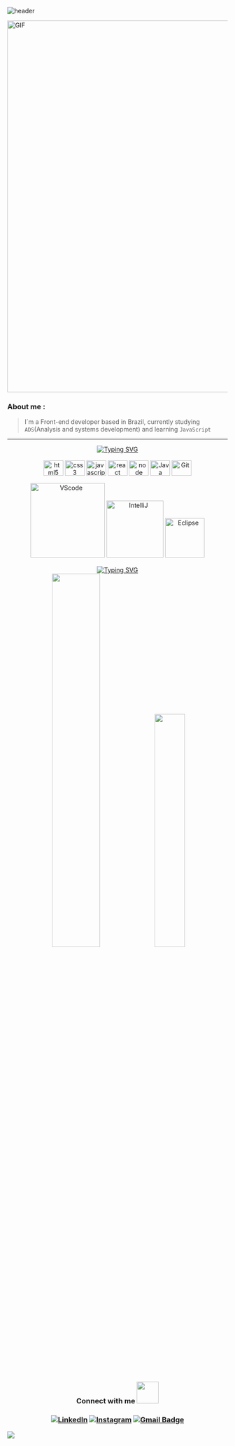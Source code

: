 ![header](https://capsule-render.vercel.app/api?type=rect&color=0:80b6e8,25:03C8FC,50:3269EA,75:153B82,100:0a1122&height=60&text=%Hi%20there%,%20I'm%20Renato%20Nunes!&animation=fadeIn&fontColor=ffffff&fontSize=25&fontAlign=50&fontAlignY=55)

<img align="center" width="850px" alt="GIF" src="https://github.com/renatonunesan/renatonunesan/assets/153360955/f2dd364e-6808-41b0-930a-69f011745254" />

<h3>About me :</h3>

> I´m a Front-end developer based in Brazil, currently studying `ADS`(Analysis and systems development) and learning `JavaScript`

<hr>



<div align="center">
  <a href="https://git.io/typing-svg"><img src="https://readme-typing-svg.herokuapp.com?font=Gotham+Black&pause=1000&color=F7F7F7&background=131f4d&center=true&vCenter=true&random=false&height=35&lines=My+stack+%F0%9F%93%9A" alt="Typing SVG" /></a>
</div>
<br>
<div align="center">
  <a href="https://en.wikipedia.org/wiki/HTML5" target="_blank"><img align="center" alt="html5" height="35" width="45" src="https://cdn.jsdelivr.net/gh/devicons/devicon/icons/html5/html5-original.svg"></a>
  <a href="https://www.w3schools.com/css/" target="_blank"><img align="center" alt="css3" height="35" width="45" src="https://cdn.jsdelivr.net/gh/devicons/devicon/icons/css3/css3-original.svg"></a>
  <a href="https://www.javascript.com/" target="_blank"><img align="center" alt="javascript" height="35" width="45" src="https://cdn.jsdelivr.net/gh/devicons/devicon/icons/javascript/javascript-original.svg"></a>
  <a href="https://reactjs.org/" target="_blank"><img align="center" alt="react" height="35" width="45" src="https://cdn.jsdelivr.net/gh/devicons/devicon@latest/icons/react/react-original.svg"></a>
  <a href="https://nodejs.org/en" target="_blank"><img align="center" alt="node" height="35" width="45" src="https://cdn.jsdelivr.net/gh/devicons/devicon@latest/icons/nodejs/nodejs-original-wordmark.svg"></a>
  <a href="https://www.java.com/en/" target="_blank"><img align="center" alt="Java"  height="35" width="45" src="https://cdn.jsdelivr.net/gh/devicons/devicon/icons/java/java-original.svg"></a>
  <a href="https://git-scm.com/" target="_blank"><img align="center" alt="Git" height="35" width="45" src="https://cdn.jsdelivr.net/gh/devicons/devicon/icons/git/git-original.svg"></a>
<br>  
<br>
  <a href="https://code.visualstudio.com/" target="_blank"><img alt="VScode" width="170" src="https://img.shields.io/badge/Visual_Studio_Code-131f4d?style=for-the-badge&logo=visual%20studio%20code&logoColor=2efdfe"/></a>
  <a href="https://www.jetbrains.com/idea/?var=1" target="_blank"><img alt="IntelliJ" width="130" src="https://img.shields.io/badge/IntelliJ_IDEA-131f4d.svg?style=for-the-badge&logo=intellij-idea&logoColor=2efdfe"/></a>
  <a href="https://www.eclipse.org/downloads/" target="_blank"><img alt="Eclipse" width="90" src="https://img.shields.io/badge/Eclipse-131f4d?style=for-the-badge&logo=eclipse&logoColor=2efdfe"/></a>
</div>
<br>
<div align="center">
  <a href="https://git.io/typing-svg"><img src="https://readme-typing-svg.herokuapp.com?font=Gotham+Black&pause=1000&color=F7F7F7&background=0a1027&center=true&vCenter=true&random=false&width=715&height=35&lines=My+Github+stats+%F0%9F%93%8A" alt="Typing SVG" /></a>
</div>
<div align="center">
  <img width="46.8%" src="https://github-readme-stats.vercel.app/api?username=renatonunesan&bg_color=0a1027&text_color=0053f2&title_color=2efdfe&layout=compact&theme=algolia&langs_count=7&hide_border=true"/>
  <img width="37%" src="https://github-readme-stats.vercel.app/api/top-langs/?username=renatonunesan&bg_color=0a1027&text_color=0053f2&title_color=2efdfe&layout=compact&theme=algolia&langs_count=7&hide_border=true"/>
</div>

<h3 align="center">Connect with me <img width="50px" src="https://github.com/renatonunesan/renatonunesan/assets/153360955/24741059-a493-4a42-a248-d85414f40748"></img></h3>

<h3 align="center">

  [![LinkedIn](https://img.shields.io/badge/-LinkedIn-0a1027?style=for-the-badge&logo=linkedin&logoColor=2efdfe&color:00247b)](https://www.linkedin.com/in/renatonunesan/)
  [![Instagram](https://img.shields.io/badge/-instagram-0a1027?style=for-the-badge&logo=instagram&logoColor=2efdfe&color:00247b)](https://www.instagram.com/renatonunesan/)
  [![Gmail Badge](https://img.shields.io/badge/gmail-0a1027?style=for-the-badge&logo=Gmail&logoColor=2efdfe&color:00247b&link=mailto:renatonunesan@gmail.com)](mailto:renatonunesan@gmail.com)

</h3>

<img src="https://capsule-render.vercel.app/api?type=waving&color=0:80b6e8,25:03C8FC,50:3269EA,75:153B82,100:0a1122&reversal=true&height=80&section=footer"/>
